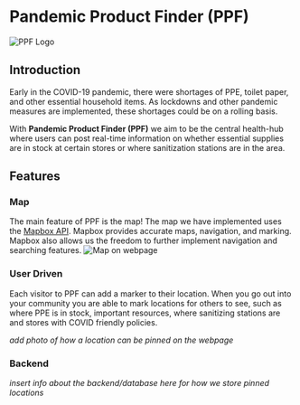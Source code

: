 # Pandemic Product Finder (PPF)
![PPF Logo](https://i.imgur.com/ItjQPx7.png)

## Introduction
Early in the COVID-19 pandemic, there were shortages of PPE, toilet paper, and other essential household items. As lockdowns and other pandemic measures are implemented, these shortages could be on a rolling basis.

With **Pandemic Product Finder (PPF)** we aim to be the central health-hub where users can post real-time information on whether essential supplies are in stock at certain stores or where sanitization stations are in the area. 

## Features
### Map
The main feature of PPF is the map! The map we have implemented uses the [Mapbox API](https://www.mapbox.com/). Mapbox provides accurate maps, navigation, and marking. Mapbox also allows us the freedom to further implement navigation and searching features.
![Map on webpage](https://i.imgur.com/4bXN4IK.png)

### User Driven
Each visitor to PPF can add a marker to their location. When you go out into your community you are able to mark locations for others to see, such as where PPE is in stock, important resources, where sanitizing stations are and stores with COVID friendly policies. 

*add photo of how a location can be pinned on the webpage*

### Backend
*insert info about the backend/database here for how we store pinned locations*

